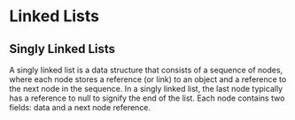 # Linked Lists

## Singly Linked Lists
A singly linked list is a data structure that consists of a sequence of nodes, where each node stores a reference (or link) to an object and a reference to the next node in the sequence. In a singly linked list, the last node typically has a reference to null to signify the end of the list. Each node contains two fields: data and a next node reference.


